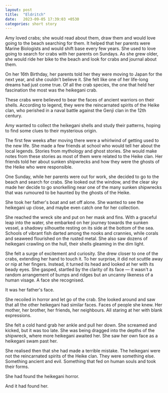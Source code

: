 ```yaml
---
layout: post
title:  "Eldritch"
date:   2023-09-05 17:39:03 +0530
categories: short story
---
```

Amy loved crabs; she would read about them, draw them and would love going to the beach searching for them. It helped that her parents were Marine Biologists and would shift base every few years. She used to love going to search for crabs with her parents on Sundays. As she grew older, she would ride her bike to the beach and look for crabs and journal about them.

On her 16th Birthday, her parents told her they were moving to Japan for the next year, and she couldn't believe it. She felt like one of her life-long dreams had just come true. Of all the crab species, the one that held her fascination the most was the heikegani crab.

These crabs were believed to bear the faces of ancient warriors on their shells. According to legend, they were the reincarnated spirits of the Heike clan, who perished in a naval battle against the Genji clan in the 12th century.

Amy wanted to collect the heikegani shells and study their patterns, hoping to find some clues to their mysterious origin.

The first few weeks after moving there were a whirlwind of getting used to the new life. She made a few friends at school who would tell her about the local legends. Stories from mythology and ghost stories. She would make notes from these stories as most of them were related to the Heike clan. Her friends told her about sunken shipwrecks and how they were the ghosts of the Heike who were responsible.

One Sunday, while her parents were out for work, she decided to go to the beach and search for crabs. She looked out the window, and the clear sky made her decide to go snorkelling near one of the many sunken shipwrecks that was rumoured to be haunted by the ghosts of the Heike.

She took her father's boat and set off alone. She wanted to see the heikegani up close, and maybe even catch one for her collection.

She reached the wreck site and put on her mask and fins. With a graceful leap into the water, she embarked on her journey towards the sunken vessel, a shadowy silhouette resting on its side at the bottom of the sea. Schools of vibrant fish darted among the nooks and crannies, while corals and seaweed flourished on the rusted metal. She also saw dozens of heikegani crawling on the hull, their shells gleaming in the dim light.

She felt a surge of excitement and curiosity. She drew closer to one of the crabs, extending her hand to touch it. To her surprise, it did not scuttle away or nip at her fingers. Instead, it turned its head and looked at her with its beady eyes. She gasped, startled by the clarity of its face — it wasn't a random arrangement of bumps and ridges but an uncanny likeness of a human visage. A face she recognised.

It was her father's face.

She recoiled in horror and let go of the crab. She looked around and saw that all the other heikegani had similar faces. Faces of people she knew. Her mother, her brother, her friends, her neighbours. All staring at her with blank expressions.

She felt a cold hand grab her ankle and pull her down. She screamed and kicked, but it was too late. She was being dragged into the depths of the shipwreck, where more heikegani awaited her. She saw her own face as a heikegani swam past her.

She realised then that she had made a terrible mistake. The heikegani were not the reincarnated spirits of the Heike clan. They were something else. Something ancient and evil. Something that fed on human souls and took their forms.

She had found the heikegani horror.

And it had found her.

